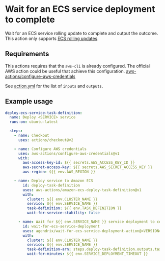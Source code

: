 # Wait for an ECS service deployment to complete

Wait for an ECS service rolling update to complete and output the outcome. 
This action only supports [ECS rolling updates](https://docs.aws.amazon.com/AmazonECS/latest/developerguide/deployment-type-ecs.html).

## Requirements

This actions requires that the `aws-cli` is already configured. The official AWS action could be useful that achieve this configuration. [aws-actions/configure-aws-credentials](https://github.com/aws-actions/configure-aws-credentials) 

See [action.yml](./action.yml) for the list of `inputs` and `outputs`.

## Example usage

```yaml
deploy-ecs-service-task-definition:
  name: Deploy <SERVICE> service
  runs-on: ubuntu-latest

  steps:
    - name: Checkout
      uses: actions/checkout@v2

    - name: Configure AWS credentials
      uses: aws-actions/configure-aws-credentials@v1
      with:
        aws-access-key-id: ${{ secrets.AWS_ACCESS_KEY_ID }}
        aws-secret-access-key: ${{ secrets.AWS_SECRET_ACCESS_KEY }}
        aws-region: ${{ env.AWS_REGION }}

    - name: Deploy service to Amazon ECS
        id: deploy-task-definition
        uses: aws-actions/amazon-ecs-deploy-task-definition@v1
        with:
          cluster: ${{ env.CLUSTER_NAME }}
          service: ${{ env.SERVICE_NAME }}
          task-definition: ${{ env.TASK_DEFINITION }}
          wait-for-service-stability: false

      - name: Wait for ${{ env.SERVICE_NAME }} service deployment to complete
        id: wait-for-ecs-service-deployment
        uses: agendrix/wait-for-ecs-service-deployment-action@<VERSION>
        with:
          cluster: ${{ env.CLUSTER_NAME }}
          service: ${{ env.SERVICE_NAME }}
          task-definition-arn: steps.deploy-task-definition.outputs.task-definition-arn
          wait-for-minutes: ${{ env.SERVICE_DEPLOYMENT_TIMEOUT }}
```
